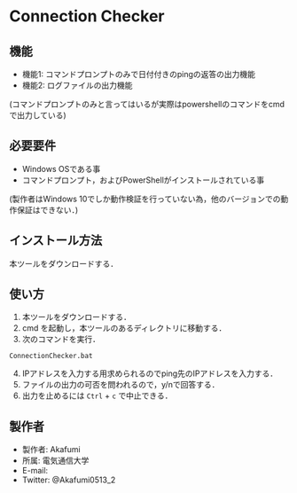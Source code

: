# Connection Checker

## 機能

- 機能1: コマンドプロンプトのみで日付付きのpingの返答の出力機能
- 機能2: ログファイルの出力機能

(コマンドプロンプトのみと言ってはいるが実際はpowershellのコマンドをcmdで出力している)
## 必要要件

* Windows OSである事
* コマンドプロンプト，およびPowerShellがインストールされている事

(製作者はWindows 10でしか動作検証を行っていない為，他のバージョンでの動作保証はできない．)

## インストール方法

本ツールをダウンロードする．

## 使い方

1. 本ツールをダウンロードする．
2. cmd を起動し，本ツールのあるディレクトリに移動する．
3. 次のコマンドを実行．
```
ConnectionChecker.bat
```
4. IPアドレスを入力する用求められるのでping先のIPアドレスを入力する．
5. ファイルの出力の可否を問われるので，y/nで回答する．
6. 出力を止めるには `Ctrl` + `c` で中止できる．

## 製作者

* 製作者: Akafumi
* 所属: 電気通信大学
* E-mail: 
* Twitter: @Akafumi0513_2
